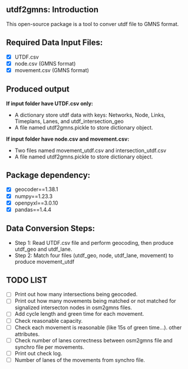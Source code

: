 ## utdf2gmns: Introduction

This open-source package is a tool to conver utdf file to GMNS format.

## Required Data Input Files:

* [X] UTDF.csv
* [X] node.csv (GMNS format)
* [X] movement.csv (GMNS format)

## **Produced output**

**If input folder have UTDF.csv only:**

* A dictionary store utdf data with keys: Networks, Node, Links, Timeplans, Lanes, and utdf_intersection_geo
* A file named utdf2gmns.pickle to store dictionary object.

**If input folder have node.csv and movement.csv:**

* Two files named movement_utdf.csv and intersection_utdf.csv
* A file named utdf2gmns.pickle to store dictionary object.

## **Package dependency**:

* [X] geocoder==1.38.1
* [X] numpy==1.23.3
* [X] openpyxl==3.0.10
* [X] pandas==1.4.4

## Data Conversion Steps:

* Step 1: Read UTDF.csv file and perform geocoding, then produce utdf_geo and utdf_lane.
* Step 2: Match four files (utdf_geo, node, utdf_lane, movement) to produce movement_utdf

## TODO LIST

* [ ] Print out how many intersections being geocoded.
* [ ] Print out how many movements being matched or not matched for signalized intersecton nodes in osm2gmns files.
* [ ] Add cycle length and green time for each movement.
* [ ] Check reasonable capacity.
* [ ] Check each movement is reasonable (like 15s of green time...). other attributes.
* [ ] Check number of lanes correctness between osm2gmns file and synchro file per movements.
* [ ] Print out check log.
* [ ] Number of lanes of the movements from synchro file.
